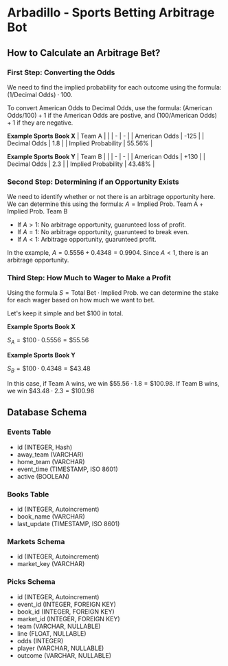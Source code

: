 # Arbadillo - Sports Betting Arbitrage Bot

## How to Calculate an Arbitrage Bet?

### First Step: Converting the Odds

We need to find the implied probability for each outcome using the formula: $(1 / \text{Decimal Odds}) \cdot 100$.

To convert American Odds to Decimal Odds, use the formula: $(\text{American Odds} / 100) + 1$ if the American Odds are postive, and $(100 / \text{American Odds}) + 1$ if they are negative.

**Example Sports Book X**
| Team A | |
| - | - |
| American Odds | -125 |
| Decimal Odds | 1.8 |
| Implied Probability | 55.56% |

**Example Sports Book Y**
| Team B | |
| - | - |
| American Odds | +130 |
| Decimal Odds | 2.3 |
| Implied Probability | 43.48% |

### Second Step: Determining if an Opportunity Exists

We need to identify whether or not there is an arbitrage opportunity here. We can determine this using the formula: $A = \text{Implied Prob. Team A} + \text{Implied Prob. Team B}$

- If $A > 1$: No arbitrage opportunity, guarunteed loss of profit.
- If $A = 1$: No arbitrage opportunity, guarunteed to break even.
- If $A < 1$: Arbitrage opportunity, guarunteed profit.

In the example, $A = 0.5556 + 0.4348 = 0.9904$. Since $A < 1$, there is an arbitrage opportunity.

### Third Step: How Much to Wager to Make a Profit

Using the formula $S = \text{Total Bet} \cdot \text{Implied Prob.}$ we can determine the stake for each wager based on how much we want to bet.

Let's keep it simple and bet $100 in total.

**Example Sports Book X**

$S_A = \$100 \cdot 0.5556 = \$55.56$

**Example Sports Book Y**

$S_B = \$100 \cdot 0.4348 = \$43.48$

In this case, if Team A wins, we win $\$55.56 \cdot 1.8 = \$100.98$. If Team B wins, we win $\$43.48 \cdot 2.3 = \$100.98$

## Database Schema

### Events Table

- id (INTEGER, Hash)
- away_team (VARCHAR)
- home_team (VARCHAR)
- event_time (TIMESTAMP, ISO 8601)
- active (BOOLEAN)

### Books Table
- id (INTEGER, Autoincrement)
- book_name (VARCHAR)
- last_update (TIMESTAMP, ISO 8601)

### Markets Schema
- id (INTEGER, Autoincrement)
- market_key (VARCHAR)

### Picks Schema
- id (INTEGER, Autoincrement)
- event_id (INTEGER, FOREIGN KEY)
- book_id (INTEGER, FOREIGN KEY)
- market_id (INTEGER, FOREIGN KEY)
- team (VARCHAR, NULLABLE)
- line (FLOAT, NULLABLE)
- odds (INTEGER)
- player (VARCHAR, NULLABLE)
- outcome (VARCHAR, NULLABLE)
